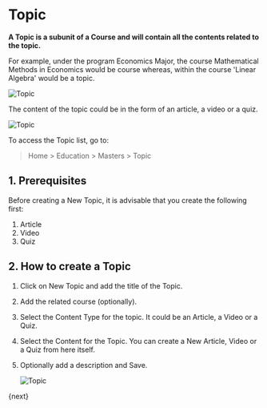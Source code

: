 <!-- add-breadcrumbs -->
# Topic

**A Topic is a subunit of a Course and will contain all the contents related to the topic.**

For example, under the program Economics Major, the course Mathematical Methods in Economics would be course whereas, within the course 'Linear Algebra' would be a topic.

![Topic](/docs/assets/img/education/education-program-workflow.png)

The content of the topic could be in the form of an article, a video or a quiz.

![Topic](/docs/assets/img/education/education-topic-1.png)

To access the Topic list, go to:

> Home > Education > Masters > Topic

## 1. Prerequisites

Before creating a New Topic, it is advisable that you create the following first:

1. Article 
2. Video 
3. Quiz 

## 2. How to create a Topic

1. Click on New Topic and add the title of the Topic.
2. Add the related course (optionally).
3. Select the Content Type for the topic. It could be an Article, a Video or a Quiz.
4. Select the Content for the Topic. You can create a New Article, Video or a Quiz from here itself.
5. Optionally add a description and Save.

    ![Topic](/docs/assets/img/education/education-topic-3.gif)

{next}





